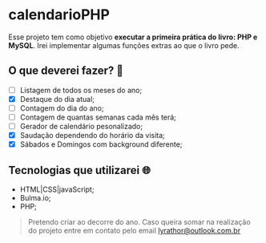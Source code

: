 # calendarioPHP

Esse projeto tem como objetivo **executar a primeira prática do livro: PHP e MySQL**. Irei implementar algumas funções extras ao que o livro pede.

## O que deverei fazer? 📓
- [ ] Listagem de todos os meses do ano;
- [x] Destaque do dia atual;
- [ ] Contagem do dia do ano;
- [ ] Contagem de quantas semanas cada mês terá;
- [ ] Gerador de calendário pesonalizado;
- [x] Saudação dependendo do horário da visita;
- [x] Sábados e Domingos com background diferente;

## Tecnologias que utilizarei 🌐

- HTML|CSS|javaScript;
- Bulma.io;
- PHP;
  

> Pretendo criar ao decorre do ano. Caso queira somar na realização do projeto entre em contato pelo email lyrathor@outlook.com.br


